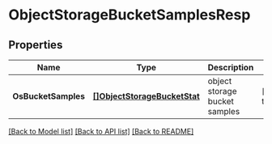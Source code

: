 # ObjectStorageBucketSamplesResp

## Properties
Name | Type | Description | Notes
------------ | ------------- | ------------- | -------------
**OsBucketSamples** | [**[]ObjectStorageBucketStat**](ObjectStorageBucketStat.md) | object storage bucket samples | [default to null]

[[Back to Model list]](../README.md#documentation-for-models) [[Back to API list]](../README.md#documentation-for-api-endpoints) [[Back to README]](../README.md)


